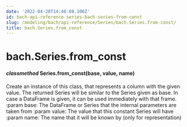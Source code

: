 ```yaml
---
date: '2022-04-28T14:46:08.106Z'
id: bach-api-reference-series-bach-series-from-const
slug: /modeling/bach/api-reference/Series/bach.Series.from-const/
title: bach.Series.from_const
---
```


# bach.Series.from_const


#### _classmethod_ Series.from_const(base, value, name)
Create an instance of this class, that represents a column with the given value.
The returned Series will be similar to the Series given as base. In case a DataFrame is given,
it can be used immediately with that frame.
:param base:    The DataFrame or Series that the internal parameters are taken from
:param value:   The value that this constant Series will have
:param name:    The name that it will be known by (only for representation)

<!-- !! processed by numpydoc !! -->

